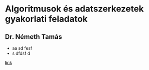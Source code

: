 # Algoritmusok és adatszerkezetek gyakorlati feladatok

## Dr. Németh Tamás

- aa sd fesf
- s dfdsf d

[link](https://tomuwhu.github.io/algagyakleadas2/f1.py)